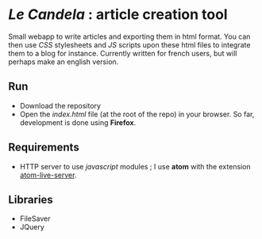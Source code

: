 # *Le Candela* : article creation tool

Small webapp to write articles and exporting them in html format. You can then use *CSS* stylesheets and *JS* scripts upon these html files to integrate them to a blog for instance. Currently written for french users, but will perhaps make an english version.

## Run

* Download the repository
* Open the *index.html* file (at the root of the repo) in your browser. So far, development is done using **Firefox**.

## Requirements

* HTTP server to use *javascript* modules ; I use **atom** with the extension [atom-live-server](https://atom.io/packages/atom-live-server).

## Libraries

* FileSaver
* JQuery
